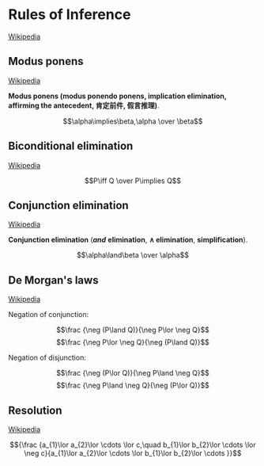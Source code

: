 # Rules of Inference
[Wikipedia](https://en.wikipedia.org/wiki/Rule_of_inference)

## Modus ponens
[Wikipedia](https://en.wikipedia.org/wiki/Modus_ponens)

**Modus ponens (modus ponendo ponens, implication elimination, affirming the antecedent, 肯定前件, 假言推理)**.

$$\alpha\implies\beta,\alpha \over \beta$$

## Biconditional elimination
[Wikipedia](https://en.wikipedia.org/wiki/Biconditional_elimination)

$$P\iff Q \over P\implies Q$$

## Conjunction elimination
[Wikipedia](https://en.wikipedia.org/wiki/Conjunction_elimination)

**Conjunction elimination** (_**and**_ **elimination**, **∧ elimination**, **simplification**).

$$\alpha\land\beta \over \alpha$$

## De Morgan's laws
[Wikipedia](https://en.wikipedia.org/wiki/De_Morgan%27s_laws)

Negation of conjunction:

$$\frac {\neg (P\land Q)}{\neg P\lor \neg Q}$$
$$\frac {\neg P\lor \neg Q}{\neg (P\land Q)}$$

Negation of disjunction:

$$\frac {\neg (P\lor Q)}{\neg P\land \neg Q}$$
$$\frac {\neg P\land \neg Q}{\neg (P\lor Q)}$$

## Resolution
[Wikipedia](https://en.wikipedia.org/wiki/Resolution_(logic))

$${\frac {a_{1}\lor a_{2}\lor \cdots \lor c,\quad b_{1}\lor b_{2}\lor \cdots \lor \neg c}{a_{1}\lor a_{2}\lor \cdots \lor b_{1}\lor b_{2}\lor \cdots }}$$

